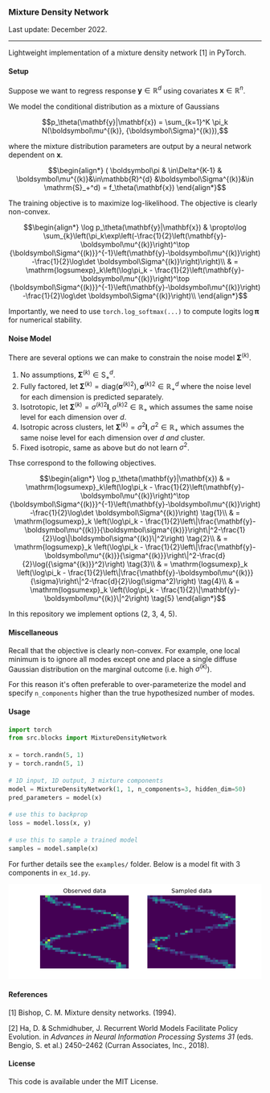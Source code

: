 ### Mixture Density Network

Last update: December 2022.

---

Lightweight implementation of a mixture density network [1] in PyTorch.

#### Setup

Suppose we want to regress response $\mathbf{y} \in \mathbb{R}^{d}$ using covariates $\mathbf{x} \in \mathbb{R}^n$.

We model the conditional distribution as a mixture of Gaussians
```math
p_\theta(\mathbf{y}|\mathbf{x}) = \sum_{k=1}^K \pi_k N(\boldsymbol\mu^{(k)}, {\boldsymbol\Sigma}^{(k)}),
```
where the mixture distribution parameters are output by a neural network dependent on $\mathbf{x}$.
```math
\begin{align*}
( \boldsymbol\pi & \in\Delta^{K-1} & \boldsymbol\mu^{(k)}&\in\mathbb{R}^{d} &\boldsymbol\Sigma^{(k)}&\in \mathrm{S}_+^d) = f_\theta(\mathbf{x})
\end{align*}
```
The training objective is to maximize log-likelihood. The objective is clearly non-convex.
```math
\begin{align*}
\log p_\theta(\mathbf{y}|\mathbf{x})
& \propto\log \sum_{k}\left(\pi_k\exp\left(-\frac{1}{2}\left(\mathbf{y}-\boldsymbol\mu^{(k)}\right)^\top {\boldsymbol\Sigma^{(k)}}^{-1}\left(\mathbf{y}-\boldsymbol\mu^{(k)}\right) -\frac{1}{2}\log\det \boldsymbol\Sigma^{(k)}\right)\right)\\
& = \mathrm{logsumexp}_k\left(\log\pi_k - \frac{1}{2}\left(\mathbf{y}-\boldsymbol\mu^{(k)}\right)^\top {\boldsymbol\Sigma^{(k)}}^{-1}\left(\mathbf{y}-\boldsymbol\mu^{(k)}\right) -\frac{1}{2}\log\det \boldsymbol\Sigma^{(k)}\right)\\
\end{align*}
```
Importantly, we need to use `torch.log_softmax(...)` to compute logits $\log \boldsymbol\pi$ for numerical stability.

#### Noise Model

There are several options we can make to constrain the noise model $\boldsymbol\Sigma^{(k)}$.

1. No assumptions, $\boldsymbol\Sigma^{(k)} \in \mathrm{S}_+^d$.
2. Fully factored, let $\boldsymbol\Sigma^{(k)} = \mathrm{diag}({\boldsymbol\sigma^{(k)}}^{2}), {\boldsymbol\sigma^{(k)}}^{2}\in\mathbb{R}_+^d$ where the noise level for each dimension is predicted separately.
3. Isotrotopic, let $\boldsymbol\Sigma^{(k)} = {\sigma^{(k)}}^{2}\mathbf{I}, {\sigma^{(k)}}^{2}\in\mathbb{R}_+$ which assumes the same noise level for each dimension over $d$.
4. Isotropic across clusters, let $\boldsymbol\Sigma^{(k)} = \sigma^2\mathbf{I}, \sigma^2\in\mathbb{R}_+$ which assumes the same noise level for each dimension over $d$ *and* cluster.
5. Fixed isotropic, same as above but do not learn $\sigma^2$.

Thse correspond to the following objectives.
```math
\begin{align*}
\log p_\theta(\mathbf{y}|\mathbf{x}) & = \mathrm{logsumexp}_k\left(\log\pi_k - \frac{1}{2}\left(\mathbf{y}-\boldsymbol\mu^{(k)}\right)^\top {\boldsymbol\Sigma^{(k)}}^{-1}\left(\mathbf{y}-\boldsymbol\mu^{(k)}\right) -\frac{1}{2}\log\det \boldsymbol\Sigma^{(k)}\right)  \tag{1}\\
& = \mathrm{logsumexp}_k \left(\log\pi_k - \frac{1}{2}\left\|\frac{\mathbf{y}-\boldsymbol\mu^{(k)}}{\boldsymbol\sigma^{(k)}}\right\|^2-\frac{1}{2}\log\|\boldsymbol\sigma^{(k)}\|^2\right) \tag{2}\\
& = \mathrm{logsumexp}_k \left(\log\pi_k - \frac{1}{2}\left\|\frac{\mathbf{y}-\boldsymbol\mu^{(k)}}{\sigma^{(k)}}\right\|^2-\frac{d}{2}\log({\sigma^{(k)}}^2)\right) \tag{3}\\
& = \mathrm{logsumexp}_k \left(\log\pi_k - \frac{1}{2}\left\|\frac{\mathbf{y}-\boldsymbol\mu^{(k)}}{\sigma}\right\|^2-\frac{d}{2}\log(\sigma^2)\right) \tag{4}\\
& = \mathrm{logsumexp}_k \left(\log\pi_k - \frac{1}{2}\|\mathbf{y}-\boldsymbol\mu^{(k)}\|^2\right) \tag{5}
\end{align*}
```
In this repository we implement options (2, 3, 4, 5).

#### Miscellaneous

Recall that the objective is clearly non-convex. For example, one local minimum is to ignore all modes except one and place a single diffuse Gaussian distribution on the marginal outcome (i.e. high ${\sigma}^{(k)}$).

For this reason it's often preferable to over-parameterize the model and specify `n_components` higher than the true hypothesized number of modes.

#### Usage

```python
import torch
from src.blocks import MixtureDensityNetwork

x = torch.randn(5, 1)
y = torch.randn(5, 1)

# 1D input, 1D output, 3 mixture components
model = MixtureDensityNetwork(1, 1, n_components=3, hidden_dim=50)
pred_parameters = model(x)

# use this to backprop
loss = model.loss(x, y)

# use this to sample a trained model
samples = model.sample(x)
```

For further details see the `examples/` folder. Below is a model fit with 3 components in `ex_1d.py`.

![ex_model](examples/ex_1d.png "Example model output")

#### References

[1] Bishop, C. M. Mixture density networks. (1994).

[2] Ha, D. & Schmidhuber, J. Recurrent World Models Facilitate Policy Evolution. in *Advances in Neural Information Processing Systems 31* (eds. Bengio, S. et al.) 2450–2462 (Curran Associates, Inc., 2018).

#### License

This code is available under the MIT License.
